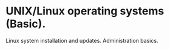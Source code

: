 # UNIX/Linux operating systems (Basic).

Linux system installation and updates. Administration basics.

